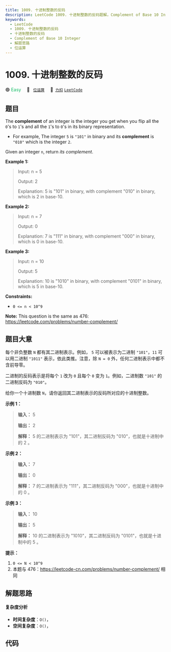 ```yaml
---
title: 1009. 十进制整数的反码
description: LeetCode 1009. 十进制整数的反码题解，Complement of Base 10 Integer，包含解题思路、复杂度分析以及完整的 JavaScript 代码实现。
keywords:
  - LeetCode
  - 1009. 十进制整数的反码
  - 十进制整数的反码
  - Complement of Base 10 Integer
  - 解题思路
  - 位运算
---
```


# 1009. 十进制整数的反码

🟢 <font color=#15bd66>Easy</font>&emsp; 🔖&ensp; [`位运算`](/tag/bit-manipulation.md)&emsp; 🔗&ensp;[`力扣`](https://leetcode.cn/problems/complement-of-base-10-integer) [`LeetCode`](https://leetcode.com/problems/complement-of-base-10-integer)

## 题目

The **complement** of an integer is the integer you get when you flip all the
`0`'s to `1`'s and all the `1`'s to `0`'s in its binary representation.

  * For example, The integer `5` is `"101"` in binary and its **complement** is `"010"` which is the integer `2`.

Given an integer `n`, return _its complement_.



**Example 1:**

> Input: n = 5
> 
> Output: 2
> 
> Explanation: 5 is "101" in binary, with complement "010" in binary, which is 2 in base-10.

**Example 2:**

> Input: n = 7
> 
> Output: 0
> 
> Explanation: 7 is "111" in binary, with complement "000" in binary, which is 0 in base-10.

**Example 3:**

> Input: n = 10
> 
> Output: 5
> 
> Explanation: 10 is "1010" in binary, with complement "0101" in binary, which is 5 in base-10.

**Constraints:**

  * `0 <= n < 10^9`



**Note:** This question is the same as 476:
<https://leetcode.com/problems/number-complement/>


## 题目大意

每个非负整数 `N` 都有其二进制表示。例如， `5` 可以被表示为二进制 `"101"`，`11` 可以用二进制 `"1011"`
表示，依此类推。注意，除 `N = 0` 外，任何二进制表示中都不含前导零。

二进制的反码表示是将每个 `1` 改为 `0` 且每个 `0` 变为 `1`。例如，二进制数 `"101"` 的二进制反码为 `"010"`。

给你一个十进制数 `N`，请你返回其二进制表示的反码所对应的十进制整数。



**示例 1：**

> 
> 
> 
> 
> 
> **输入：** 5
> 
> **输出：** 2
> 
> **解释：** 5 的二进制表示为 "101"，其二进制反码为 "010"，也就是十进制中的 2 。
> 
> 

**示例 2：**

> 
> 
> 
> 
> 
> **输入：** 7
> 
> **输出：** 0
> 
> **解释：** 7 的二进制表示为 "111"，其二进制反码为 "000"，也就是十进制中的 0 。
> 
> 

**示例 3：**

> 
> 
> 
> 
> 
> **输入：** 10
> 
> **输出：** 5
> 
> **解释：** 10 的二进制表示为 "1010"，其二进制反码为 "0101"，也就是十进制中的 5 。
> 
> 



**提示：**

  1. `0 <= N < 10^9`
  2. 本题与 476：<https://leetcode-cn.com/problems/number-complement/> 相同


## 解题思路

#### 复杂度分析

- **时间复杂度**：`O()`，
- **空间复杂度**：`O()`，

## 代码

```javascript

```